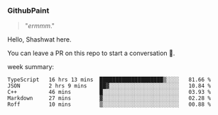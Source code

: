 
### GithubPaint

>"*ermmm*." 

Hello, Shashwat here.

You can leave a PR on this repo to start a conversation 🌝.

week summary: 
<!--START_SECTION:waka-->
```text
TypeScript   16 hrs 13 mins  ████████████████████▒░░░░   81.66 % 
JSON         2 hrs 9 mins    ██▓░░░░░░░░░░░░░░░░░░░░░░   10.84 % 
C++          46 mins         █░░░░░░░░░░░░░░░░░░░░░░░░   03.93 % 
Markdown     27 mins         ▓░░░░░░░░░░░░░░░░░░░░░░░░   02.28 % 
Roff         10 mins         ▒░░░░░░░░░░░░░░░░░░░░░░░░   00.88 % 
```
<!--END_SECTION:waka-->

